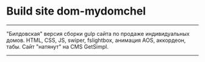 # Build site dom-mydomchel
***
"Билдовская" версия сборки gulp сайта по продаже индивидуальных домов. HTML, CSS, JS, swiper, fslightbox, анимация AOS, аккордеон, табы. Сайт "натянут" на CMS GetSimpl.
***

